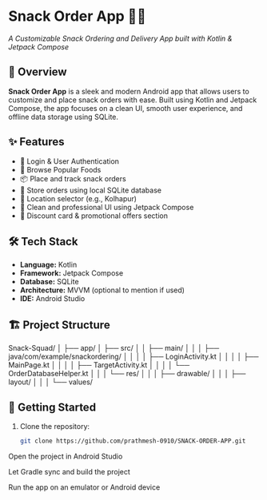 # Snack Order App 🍟🍔  
*A Customizable Snack Ordering and Delivery App built with Kotlin & Jetpack Compose*

## 📱 Overview

**Snack Order App** is a sleek and modern Android app that allows users to customize and place snack orders with ease. Built using Kotlin and Jetpack Compose, the app focuses on a clean UI, smooth user experience, and offline data storage using SQLite.

## ✨ Features

- 🔐 Login & User Authentication
- 🛒 Browse Popular Foods
- 📦 Place and track snack orders
- 📝 Store orders using local SQLite database
- 📍 Location selector (e.g., Kolhapur)
- 🎨 Clean and professional UI using Jetpack Compose
- 🎁 Discount card & promotional offers section

## 🛠 Tech Stack

- **Language:** Kotlin  
- **Framework:** Jetpack Compose  
- **Database:** SQLite  
- **Architecture:** MVVM (optional to mention if used)  
- **IDE:** Android Studio

## 🏗 Project Structure

Snack-Squad/
│
├── app/
│ ├── src/
│ │ ├── main/
│ │ │ ├── java/com/example/snackordering/
│ │ │ │ ├── LoginActivity.kt
│ │ │ │ ├── MainPage.kt
│ │ │ │ ├── TargetActivity.kt
│ │ │ │ └── OrderDatabaseHelper.kt
│ │ │ └── res/
│ │ │ ├── drawable/
│ │ │ ├── layout/
│ │ │ └── values/

## 🚀 Getting Started

1. Clone the repository:
   ```bash
   git clone https://github.com/prathmesh-0910/SNACK-ORDER-APP.git
Open the project in Android Studio

Let Gradle sync and build the project

Run the app on an emulator or Android device
